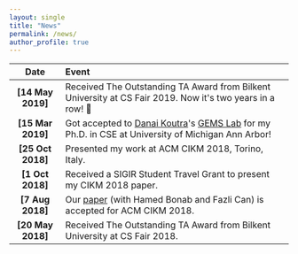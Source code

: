 ```yaml
---
layout: single
title: "News"
permalink: /news/
author_profile: true
---
```



| Date                |    Event |
| :-------------------: | :-------------------------------------------------------- |
| **[14 May 2019]**    |  Received The Outstanding TA Award from Bilkent University at CS Fair 2019. Now it's two years in a row! :confetti_ball: |
| **[15 Mar 2019]**    |  Got accepted to [Danai Koutra](http://web.eecs.umich.edu/~dkoutra/)'s [GEMS Lab](https://gemslab.github.io/) for my Ph.D. in CSE at University of Michigan Ann Arbor! |
| **[25 Oct 2018]**    | Presented my work at ACM CIKM 2018, Torino, Italy. |
| **[1 Oct 2018]**   |   Received a SIGIR Student Travel Grant to present my CIKM 2018 paper. |
| **[7 Aug 2018]**   |   Our [paper](/publications/#2018) (with Hamed Bonab and Fazli Can) is accepted for ACM CIKM 2018. |
| **[20 May 2018]**  |   Received The Outstanding TA Award from Bilkent University at CS Fair 2018. |
